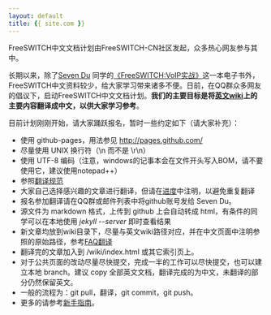 ```yaml
---
layout: default
title: {{ site.com }}
---
```


FreeSWITCH中文文档计划由FreeSWITCH-CN社区发起，众多热心网友参与其中。

长期以来，除了[Seven Du](http://about.me/dujinfang) 同学的[《FreeSWITCH:VoIP实战》](http://www.freeswitch.org.cn/document)这一本电子书外，FreeSWITCH中文资料较少，给大家学习带来诸多不便。日前，在QQ群众多网友的倡议下，启动FreeSWITCH中文文档计划。**我们的主要目标是将[英文wiki](http://wiki.freeswitch.org)上的主要内容翻译成中文，以供大家学习参考**。

目前计划刚刚开始，请大家踊跃报名，暂时一些约定如下（请大家补充）：

* 使用 github-pages，用法参见 <http://pages.github.com/>
* 尽量使用 UNIX 换行符（\n 而不是 \r\n）
* 使用 UTF-8 编码（注意，windows的记事本会在文件开头写入BOM，请不要使用它，建议使用notepad++）
* 参照[翻译规范](http://www.freeswitch.org.cn/2009/11/22/guan-yu-freeswitchwen-dang-fan-yi-de-yi-jian.html)
* 大家自己选择感兴趣的文章进行翻译，但请在[进度](/list.html)中注明，以避免重复翻译
* 报名参加翻译请在QQ群或邮件列表中将github账号发给 Seven Du。
* 源文件为 markdown 格式，上传到 github 上会自动转成 html，有条件的同学可以在本地使用 *jekyll --server* 即时查看结果
* 新文章均放到wiki目录下，尽量与英文wiki路径对应，并在中文页面中注明参照的原始路径，参考[FAQ翻译](/wiki/FreeSwitch_FAQ.html)
* 翻译完的文章加入到 /wiki/index.html 或其它索引页上。
* 对于公共页面的改动尽量尽快提交，完成一半的工作可以尽快提交，也可以建立本地 branch。建议 copy 全部英文文档，翻译完成的为中文，未翻译的部分仍然保留英文。
* 一般的流程为：git pull，翻译，git commit，git push。
* 更多的请参考[新手指南](/wiki/New_User_s_guide.html)。

<br>
<br>